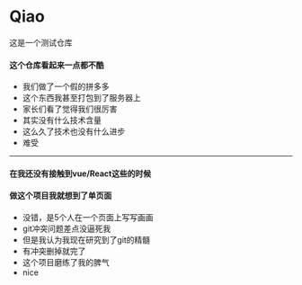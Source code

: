 # Qiao
这是一个测试仓库
#### 这个仓库看起来一点都不酷
+ 我们做了一个假的拼多多
+ 这个东西我甚至打包到了服务器上
+ 家长们看了觉得我们很厉害
+ 其实没有什么技术含量
+ 这么久了技术也没有什么进步
+ 难受
---
#### 在我还没有接触到vue/React这些的时候
#### 做这个项目我就想到了单页面
+ 没错，是5个人在一个页面上写写画画
+ git冲突问题差点没逼死我
+ 但是我认为我现在研究到了git的精髓
+ 有冲突删掉就完了
+ 这个项目磨练了我的脾气
+ nice
